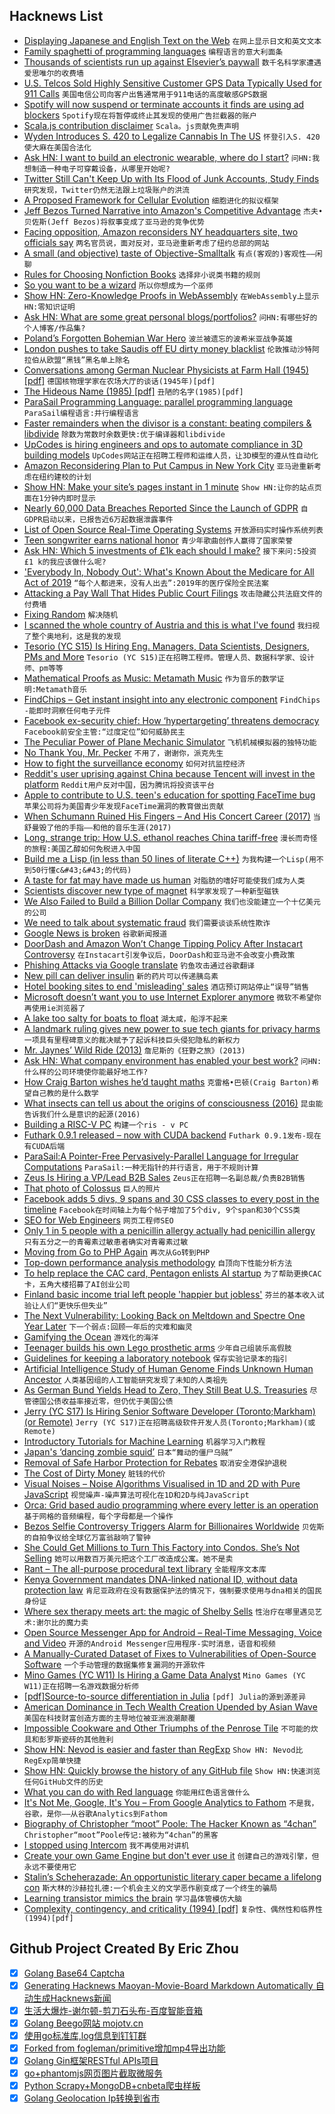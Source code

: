 ## Hacknews List


- [Displaying Japanese and English Text on the Web](http://www.nobadmemories.com/blog/2017/04/better-together-displaying-japanese-and-english-text-on-the-web/)  `在网上显示日文和英文文本`
- [Family spaghetti of programming languages](https://erkin.party/blog/190208/spaghetti/)  `编程语言的意大利面条`
- [Thousands of scientists run up against Elsevier’s paywall](https://www.nature.com/articles/d41586-019-00492-4)  `数千名科学家遭遇爱思唯尔的收费墙`
- [U.S. Telcos Sold Highly Sensitive Customer GPS Data Typically Used for 911 Calls](https://motherboard.vice.com/en_us/article/a3b3dg/big-telecom-sold-customer-gps-data-911-calls)  `美国电信公司向客户出售通常用于911电话的高度敏感GPS数据`
- [Spotify will now suspend or terminate accounts it finds are using ad blockers](https://techcrunch.com/2019/02/08/spotify-will-now-suspend-or-terminate-accounts-it-finds-are-using-ad-blockers/)  `Spotify现在将暂停或终止其发现的使用广告拦截器的账户`
- [Scala.js contribution disclaimer](https://github.com/scala-js/scala-js/blob/master/DEVELOPING.md)  `Scala。js贡献免责声明`
- [Wyden Introduces S. 420 to Legalize Cannabis In The US](https://www.finance.senate.gov/ranking-members-news/wyden-introduces-s-420-to-legalize-cannabis)  `怀登引入S. 420使大麻在美国合法化`
- [Ask HN: I want to build an electronic wearable, where do I start?](item?id=19121514)  `问HN:我想制造一种电子可穿戴设备，从哪里开始呢?`
- [Twitter Still Can&#39;t Keep Up with Its Flood of Junk Accounts, Study Finds](https://www.wired.com/story/twitter-abusive-apps-machine-learning)  `研究发现，Twitter仍然无法跟上垃圾账户的洪流`
- [A Proposed Framework for Cellular Evolution](https://journals.blythinstitute.org/ojs/index.php/cbi/article/view/27/28)  `细胞进化的拟议框架`
- [Jeff Bezos Turned Narrative into Amazon&#39;s Competitive Advantage](https://slab.com/blog/jeff-bezos-writing-management-strategy/)  `杰夫•贝佐斯(Jeff Bezos)将叙事变成了亚马逊的竞争优势`
- [Facing opposition, Amazon reconsiders NY headquarters site, two officials say](https://www.washingtonpost.com/local/virginia-politics/facing-opposition-amazon-reconsiders-ny-headquarters-site-two-officials-say/2019/02/08/451ffc52-2a19-11e9-b011-d8500644dc98_story.html)  `两名官员说，面对反对，亚马逊重新考虑了纽约总部的网站`
- [A small (and objective) taste of Objective-Smalltalk](https://blog.metaobject.com/2019/02/a-small-and-objective-taste-of.html)  `有点(客观的)客观性——闲聊`
- [Rules for Choosing Nonfiction Books](http://herman.asia/how-i-choose-nonfiction-books)  `选择非小说类书籍的规则`
- [So you want to be a wizard](https://jvns.ca/blog/so-you-want-to-be-a-wizard/)  `所以你想成为一个巫师`
- [Show HN: Zero-Knowledge Proofs in WebAssembly](https://zkwasm.kobi.one)  `在WebAssembly上显示HN:零知识证明`
- [Ask HN: What are some great personal blogs/portfolios?](item?id=19114037)  `问HN:有哪些好的个人博客/作品集?`
- [Poland’s Forgotten Bohemian War Hero](http://bostonreview.net/literature-culture/marta-figlerowicz-jozef-czapski)  `波兰被遗忘的波希米亚战争英雄`
- [London pushes to take Saudis off EU dirty money blacklist](https://www.reuters.com/article/us-eu-saudi-moneylaundering/london-pushes-to-take-saudis-off-eu-dirty-money-blacklist-sources-idUSKCN1PX13V)  `伦敦推动沙特阿拉伯从欧盟“黑钱”黑名单上除名`
- [Conversations among German Nuclear Physicists at Farm Hall (1945) [pdf]](http://germanhistorydocs.ghi-dc.org/pdf/eng/English101.pdf)  `德国核物理学家在农场大厅的谈话(1945年)[pdf]`
- [The Hideous Name (1985) [pdf]](http://3e8.org/pub/scheme/doc/the-hideous-name.pdf)  `丑陋的名字(1985)[pdf]`
- [ParaSail Programming Language: parallel programming language](http://parasail-lang.org/)  `ParaSail编程语言:并行编程语言`
- [Faster remainders when the divisor is a constant: beating compilers &amp; libdivide](https://lemire.me/blog/2019/02/08/faster-remainders-when-the-divisor-is-a-constant-beating-compilers-and-libdivide/)  `除数为常数时余数更快:优于编译器和libdivide`
- [UpCodes is hiring engineers and ops to automate compliance in 3D building models](https://up.codes/careers)  `UpCodes网站正在招聘工程师和运维人员，让3D模型的遵从性自动化`
- [Amazon Reconsidering Plan to Put Campus in New York City](https://www.wsj.com/articles/amazon-reconsidering-plan-to-put-campus-in-new-york-11549668969)  `亚马逊重新考虑在纽约建校的计划`
- [Show HN: Make your site’s pages instant in 1 minute](https://instant.page/)  `Show HN:让你的站点页面在1分钟内即时显示`
- [Nearly 60,000 Data Breaches Reported Since the Launch of GDPR](https://amatas.com/news/view/nearly-60-000-data-breaches-reported-since-the-launch-of-gdpr)  `自GDPR启动以来，已报告近6万起数据泄露事件`
- [List of Open Source Real-Time Operating Systems](https://www.osrtos.com/)  `开放源码实时操作系统列表`
- [Teen songwriter earns national honor](https://www.paloaltoonline.com/news/2019/02/04/teen-songwriter-earns-national-honor#.XF1wdYDSRJQ.hackernews)  `青少年歌曲创作人赢得了国家荣誉`
- [Ask HN: Which 5 investments of £1k each should I make?](item?id=19123443)  `接下来问:5投资£1 k的我应该做什么呢?`
- [&#39;Everybody In, Nobody Out&#39;: What&#39;s Known About the Medicare for All Act of 2019](https://www.commondreams.org/views/2019/02/07/everybody-nobody-out-what-we-know-so-far-about-medicare-all-act-2019)  `“每个人都进来，没有人出去”:2019年的医疗保险全民法案`
- [Attacking a Pay Wall That Hides Public Court Filings](https://www.nytimes.com/2019/02/04/us/politics/pacer-fees-lawsuit.html)  `攻击隐藏公共法庭文件的付费墙`
- [Fixing Random](https://ericlippert.com/2019/01/31/fixing-random-part-1/)  `解决随机`
- [I scanned the whole country of Austria and this is what I&#39;ve found](https://blog.haschek.at/2019/i-scanned-austria.html)  `我扫视了整个奥地利，这是我的发现`
- [Tesorio (YC S15) Is Hiring Eng. Managers, Data Scientists, Designers, PMs and More](https://www.tesorio.com/careers/)  `Tesorio (YC S15)正在招聘工程师。管理人员、数据科学家、设计师、pm等等`
- [Mathematical Proofs as Music: Metamath Music](http://us.metamath.org/mpeuni/mmmusic.html)  `作为音乐的数学证明:Metamath音乐`
- [FindChips – Get instant insight into any electronic component](https://www.findchips.com/)  `FindChips -能即时洞察任何电子元件`
- [Facebook ex-security chief: How ‘hypertargeting’ threatens democracy](https://finance.yahoo.com/news/facebook-security-officer-alex-stamos-targeting-risk-142859539.html)  `Facebook前安全主管:“过度定位”如何威胁民主`
- [The Peculiar Power of Plane Mechanic Simulator](https://www.rockpapershotgun.com/2019/02/08/the-flare-path-plane-mechanic-simulator-review/)  `飞机机械模拟器的独特功能`
- [No Thank You, Mr. Pecker](https://medium.com/@jeffreypbezos/no-thank-you-mr-pecker-146e3922310f)  `不用了，谢谢你，派克先生`
- [How to fight the surveillance economy](https://medium.com/@vvecsei/fighting-the-surveillance-economy-a-practical-guide-for-individuals-and-companies-cb9719fe1098)  `如何对抗监控经济`
- [Reddit&#39;s user uprising against China because Tencent will invest in the platform](https://china-underground.com/2019/02/09/reddit-is-experiencing-a-user-uprising-against-china-because-tencent-will-invest-heavily-in-the-platform/)  `Reddit用户反对中国，因为腾讯将投资该平台`
- [Apple to contribute to U.S. teen&#39;s education for spotting FaceTime bug](https://www.reuters.com/article/us-apple-patch/apple-to-contribute-to-u-s-teens-education-for-spotting-facetime-bug-idUSKCN1PW2E0)  `苹果公司将为美国青少年发现FaceTime漏洞的教育做出贡献`
- [When Schumann Ruined His Fingers – And His Concert Career (2017)](https://www.wqxr.org/story/weird-classical-when-schumann-ruined-his-fingers-and-his-concert-career/)  `当舒曼毁了他的手指——和他的音乐生涯(2017)`
- [Long, strange trip: How U.S. ethanol reaches China tariff-free](https://www.reuters.com/article/us-usa-trade-ethanol-insight/long-strange-trip-how-u-s-ethanol-reaches-china-tariff-free-idUSKCN1PW0BR)  `漫长而奇怪的旅程:美国乙醇如何免税进入中国`
- [Build me a Lisp (in less than 50 lines of literate C&#43;&#43;)](https://kirit.com/Build%20me%20a%20LISP)  `为我构建一个Lisp(用不到50行懂c&#43;&#43;的代码)`
- [A taste for fat may have made us human](https://news.yale.edu/2019/02/05/taste-fat-may-have-made-us-human-says-study)  `对脂肪的嗜好可能使我们成为人类`
- [Scientists discover new type of magnet](https://phys.org/news/2019-02-scientists-magnet.html)  `科学家发现了一种新型磁铁`
- [We Also Failed to Build a Billion Dollar Company](https://medium.com/@jimgreer/we-also-failed-to-build-a-billion-dollar-company-b7a2aab742cf)  `我们也没能建立一个十亿美元的公司`
- [We need to talk about systematic fraud](https://www.nature.com/articles/d41586-019-00439-9)  `我们需要谈谈系统性欺诈`
- [Google News is broken](https://char.gd/blog/2019/google-news-is-broken)  `谷歌新闻报道`
- [DoorDash and Amazon Won’t Change Tipping Policy After Instacart Controversy](https://www.forbes.com/sites/bizcarson/2019/02/08/doordash-and-amazon-wont-change-tipping-policy-after-instacart-controversy)  `在Instacart引发争议后，DoorDash和亚马逊不会改变小费政策`
- [Phishing Attacks via Google translate](https://blogs.akamai.com/sitr/2019/02/phishing-attacks-against-facebook-google-via-google-translate.html)  `钓鱼攻击通过谷歌翻译`
- [New pill can deliver insulin](http://news.mit.edu/2019/pill-deliver-insulin-orally-0207)  `新的药片可以传递胰岛素`
- [Hotel booking sites to end &#39;misleading&#39; sales](https://bbc.com/news/business-47141538)  `酒店预订网站停止“误导”销售`
- [Microsoft doesn’t want you to use Internet Explorer anymore](https://www.theverge.com/2019/2/8/18216767/microsoft-internet-explorer-warning-compatibility-solution)  `微软不希望你再使用ie浏览器了`
- [A lake too salty for boats to float](http://www.bbc.com/travel/story/20190207-asias-dead-lake-where-boats-cant-float)  `湖太咸，船浮不起来`
- [A landmark ruling gives new power to sue tech giants for privacy harms](https://www.fastcompany.com/90297382/illinois-supreme-court-decision-marks-a-landmark-win-for-biometric-privacy-harm)  `一项具有里程碑意义的裁决赋予了起诉科技巨头侵犯隐私的新权力`
- [Mr. Jaynes’ Wild Ride (2013)](https://meltingasphalt.com/mr-jaynes-wild-ride/)  `詹尼斯的《狂野之旅》(2013)`
- [Ask HN: What company environment has enabled your best work?](item?id=19120208)  `问HN:什么样的公司环境使你能最好地工作?`
- [How Craig Barton wishes he’d taught maths](https://gowers.wordpress.com/2018/12/22/how-craig-barton-wishes-hed-taught-maths/#more-6435)  `克雷格•巴顿(Craig Barton)希望自己教的是什么数学`
- [What insects can tell us about the origins of consciousness (2016)](https://www.pnas.org/content/113/18/4900.full)  `昆虫能告诉我们什么是意识的起源(2016)`
- [Building a RISC-V PC](https://abopen.com/news/building-a-risc-v-pc/)  `构建一个ris - v PC`
- [Futhark 0.9.1 released – now with CUDA backend](https://futhark-lang.org/blog/2019-02-08-futhark-0.9.1-released.html)  `Futhark 0.9.1发布-现在有CUDA后端`
- [ParaSail:A Pointer-Free Pervasively-Parallel Language for Irregular Computations](http://programming-journal.org/2019/3/7/)  `ParaSail:一种无指针的并行语言，用于不规则计算`
- [Zeus Is Hiring a VP/Lead B2B Sales](item?id=19120418)  `Zeus正在招聘一名副总裁/负责B2B销售`
- [That photo of Colossus](http://www.tnmoc.org/news/notes-museum/wrens-meet-70-years)  `巨人的照片`
- [Facebook adds 5 divs, 9 spans and 30 CSS classes to every post in the timeline](https://twitter.com/wolfiechristl/status/1071473931784212480)  `Facebook在时间轴上为每个帖子增加了5个div, 9个span和30个CSS类`
- [SEO for Web Engineers](https://www.johnwdefeo.com/articles/seo-for-engineers)  `网页工程师SEO`
- [Only 1 in 5 people with a penicillin allergy actually had penicillin allergy](https://academic.oup.com/jac/advance-article-abstract/doi/10.1093/jac/dky575/5307963#.XF3VSKeIfi9.twitter)  `只有五分之一的青霉素过敏患者确实对青霉素过敏`
- [Moving from Go to PHP Again](https://dannyvankooten.com/from-go-back-to-php-again/)  `再次从Go转到PHP`
- [Top-down performance analysis methodology](https://dendibakh.github.io/blog/2019/02/09/Top-Down-performance-analysis-methodology)  `自顶向下性能分析方法`
- [To help replace the CAC card, Pentagon enlists AI startup](https://www.fedscoop.com/cac-card-twosenseai-startup-dod-contract/)  `为了帮助更换CAC卡，五角大楼招募了AI创业公司`
- [Finland basic income trial left people &#39;happier but jobless&#39;](https://www.bbc.co.uk/news/world-europe-47169549)  `芬兰的基本收入试验让人们“更快乐但失业”`
- [The Next Vulnerability: Looking Back on Meltdown and Spectre One Year Later](https://www.rambus.com/blogs/the-next-vulnerability-looking-back-on-meltdown-and-spectre-one-year-later/?hss_channel=tw-19615847)  `下一个弱点:回顾一年后的灾难和幽灵`
- [Gamifying the Ocean](http://bostonreview.net/science-nature/matthew-king-gamifying-ocean)  `游戏化的海洋`
- [Teenager builds his own Lego prosthetic arms](https://www.abc.net.au/news/2019-02-08/lego-prosthetic-arm-made-by-man-missing-limb/10792598)  `少年自己组装乐高假肢`
- [Guidelines for keeping a laboratory notebook](http://www.ruf.rice.edu/~bioslabs/tools/notebook/notebook.html)  `保存实验记录本的指引`
- [Artificial Intelligence Study of Human Genome Finds Unknown Human Ancestor](https://www.smithsonianmag.com/science-nature/artificial-intelligence-study-human-genome-finds-unknown-human-ancestor-species-180971436/)  `人类基因组的人工智能研究发现了未知的人类祖先`
- [As German Bund Yields Head to Zero, They Still Beat U.S. Treasuries](https://www.bloomberg.com/opinion/articles/2019-02-08/as-german-bund-yields-head-to-zero-they-still-beat-treasuries)  `尽管德国公债收益率接近零，但仍优于美国公债`
- [Jerry (YC S17) Is Hiring Senior Software Developer (Toronto;Markham) (or Remote)](https://www.workable.com/j/089F60DE31)  `Jerry (YC S17)正在招聘高级软件开发人员(Toronto;Markham)(或Remote)`
- [Introductory Tutorials for Machine Learning](https://leanpub.com/introductorytutorialsformachinelearning)  `机器学习入门教程`
- [Japan&#39;s ‘dancing zombie squid’](http://www.bbc.com/travel/story/20190130-the-mysterious-case-of-japans-dancing-zombie-squid)  `日本“舞动的僵尸乌贼”`
- [Removal of Safe Harbor Protection for Rebates](https://www.federalregister.gov/documents/2019/02/06/2019-01026/fraud-and-abuse-removal-of-safe-harbor-protection-for-rebates-involving-prescription-pharmaceuticals)  `取消安全港保护退税`
- [The Cost of Dirty Money](https://www.bloomberg.com/graphics/2019-dirty-money/)  `脏钱的代价`
- [Visual Noises – Noise Algorithms Visualised in 1D and 2D with Pure JavaScript](https://ramesaliyev.com/visual-noises/)  `视觉噪声-噪声算法可视化在1D和2D与纯JavaScript`
- [Orca: Grid based audio programming where every letter is an operation](https://github.com/hundredrabbits/Orca)  `基于网格的音频编程，每个字母都是一个操作`
- [Bezos Selfie Controversy Triggers Alarm for Billionaires Worldwide](https://www.bloomberg.com/news/articles/2019-02-08/bezos-selfie-leak-triggers-an-alarm-for-billionaires-everywhere)  `贝佐斯的自拍争议给全球亿万富翁敲响了警钟`
- [She Could Get Millions to Turn This Factory into Condos. She’s Not Selling](https://www.nytimes.com/2019/02/08/nyregion/etna-tool-die-noho-real-estate.html)  `她可以用数百万美元把这个工厂改造成公寓。她不是卖`
- [Rant – The all-purpose procedural text library](https://github.com/TheBerkin/rant)  `全能程序文本库`
- [Kenya Government mandates DNA-linked national ID, without data protection law](https://blog.mozilla.org/netpolicy/2019/02/08/kenya-government-mandates-dna-linked-national-id-without-data-protection-law/)  `肯尼亚政府在没有数据保护法的情况下，强制要求使用与dna相关的国民身份证`
- [Where sex therapy meets art: the magic of Shelby Sells](https://www.huckmag.com/?p=423386)  `性治疗在哪里遇见艺术:谢尔比的魔力卖`
- [Open Source Messenger App for Android – Real-Time Messaging, Voice and Video](https://github.com/mesibo/messenger-app-android)  `开源的Android Messenger应用程序-实时消息，语音和视频`
- [A Manually-Curated Dataset of Fixes to Vulnerabilities of Open-Source Software](https://arxiv.org/abs/1902.02595)  `一个手动管理的数据集修复漏洞的开源软件`
- [Mino Games (YC W11) Is Hiring a Game Data Analyst](https://mino-games.workable.com/j/690243A755)  `Mino Games (YC W11)正在招聘一名游戏数据分析师`
- [[pdf]Source-to-source differentiation in Julia](https://arxiv.org/abs/1810.07951)  `[pdf] Julia的源到源差异`
- [American Dominance in Tech Wealth Creation Upended by Asian Wave](https://www.bloomberg.com/news/articles/2019-02-08/american-dominance-in-tech-wealth-creation-upended-by-asian-wave)  `美国在科技财富创造方面的主导地位被亚洲浪潮颠覆`
- [Impossible Cookware and Other Triumphs of the Penrose Tile](http://nautil.us/issue/69/patterns/impossible-cookware-and-other-triumphs-of-the-penrose-tile-rp)  `不可能的炊具和彭罗斯瓷砖的其他胜利`
- [Show HN: Nevod is easier and faster than RegExp](https://nevod.nezaboodka.com/#playground)  `Show HN: Nevod比RegExp简单快捷`
- [Show HN: Quickly browse the history of any GitHub file](https://githistory.xyz/)  `Show HN:快速浏览任何GitHub文件的历史`
- [What you can do with Red language](https://readable.red/getting-started)  `你能用红色语言做什么`
- [It&#39;s Not Me, Google, It&#39;s You – From Google Analytics to Fathom](https://www.jeffgeerling.com/blog/2019/its-not-me-google-its-you-ga-fathom)  `不是我，谷歌，是你——从谷歌Analytics到Fathom`
- [Biography of Christopher “moot” Poole: The Hacker Known as “4chan”](https://www.256kilobytes.com/content/show/4319/biography-of-christopher-moot-poole-who-is-this-4chan)  `Christopher“moot”Poole传记:被称为“4chan”的黑客`
- [I stopped using Intercom](https://blog.gingerlime.com/2019/why-i-stopped-using-intercom/)  `我不再使用对讲机`
- [Create your own Game Engine but don&#39;t ever use it](https://www.zeroequalsfalse.press/2017/07/12/engine/)  `创建自己的游戏引擎，但永远不要使用它`
- [Stalin’s Scheherazade: An opportunistic literary caper became a lifelong con](https://longreads.com/2019/02/06/stalins-scheherazade/)  `斯大林的沙赫拉扎德:一个机会主义的文学恶作剧变成了一个终生的骗局`
- [Learning transistor mimics the brain](https://liu.se/en/news-item/laraktig-transistor-harmar-hjarnan)  `学习晶体管模仿大脑`
- [Complexity, contingency, and criticality (1994) [pdf]](https://www.pnas.org/content/pnas/92/15/6689.full.pdf)  `复杂性、偶然性和临界性(1994)[pdf]`

## Github Project Created By Eric Zhou

- [x] [Golang Base64 Captcha](https://github.com/mojocn/base64Captcha)
- [x] [Generating Hacknews Maoyan-Movie-Board Markdown Automatically 自动生成Hacknews新闻](https://github.com/dejavuzhou/md-genie)
- [x] [生活大爆炸-谢尔顿-剪刀石头布-百度智能音箱](https://github.com/mojocn/dueros-bang-game)
- [x] [Golang Beego网站 mojotv.cn](https://github.com/mojocn/www.mojotv.cn)
- [x] [使用go标准库,log信息到钉钉群](https://github.com/mojocn/dooger)
- [x] [Forked from fogleman/primitive增加mp4导出功能](https://github.com/mojocn/primitive)
- [x] [Golang Gin框架RESTful APIs项目](https://github.com/JJJJJJJerk/ezier-golang-web-api-framework)
- [x] [go+phantomjs网页图片截取微服务](https://github.com/mojocn/screen_shot)
- [x] [Python Scrapy+MongoDB+cnbeta爬虫样板](https://github.com/mojocn/scrapy_mongodb_boilerplate_cnbeta)
- [x] [Golang Geolocation Ip转换到省市](https://github.com/mojocn/ip2location)
